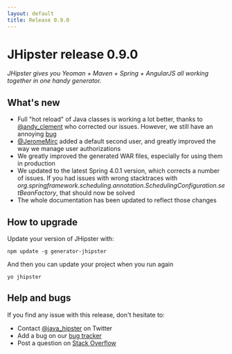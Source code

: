 ```yaml
---
layout: default
title: Release 0.9.0
---
```


JHipster release 0.9.0
==================

*JHipster gives you Yeoman + Maven + Spring + AngularJS all working together in one handy generator.*

What's new
----------

- Full "hot reload" of Java classes is working a lot better, thanks to [@andy_clement](https://twitter.com/andy_clement) who corrected our issues. However, we still have an annoying [bug](https://github.com/spring-projects/spring-loaded/issues/39)
- [@JeromeMirc](https://twitter.com/JeromeMirc) added a default second user, and greatly improved the way we manage user authorizations
- We greatly improved the generated WAR files, especially for using them in production
- We updated to the latest Spring 4.0.1 version, which corrects a number of issues. If you had issues with wrong stacktraces with *org.springframework.scheduling.annotation.SchedulingConfiguration.setBeanFactory*, that should now be solved
- The whole documentation has been updated to reflect those changes

How to upgrade
------------

Update your version of JHipster with:

```
npm update -g generator-jhipster
```

And then you can update your project when you run again

```
yo jhipster
```

Help and bugs
--------------

If you find any issue with this release, don't hesitate to:

- Contact [@java_hipster](https://twitter.com/java_hipster) on Twitter
- Add a bug on our [bug tracker](https://github.com/jhipster/generator-jhipster/issues?state=open)
- Post a question on [Stack Overflow](http://stackoverflow.com/tags/jhipster/info)
